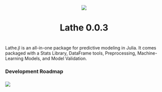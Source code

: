 <div align="center"><img src="http://www.emmettboudreau.com/gallery_gen/264eea1c311d372967c97298b03a367b_120x120.png" />
  <h1>Lathe 0.0.3<h1>
</div>
<div align="left">
  <p> Lathe.jl is an all-in-one package for predictive modeling in Julia. It comes packaged with a Stats Library, DataFrame tools, Preprocessing, Machine-Learning Models, and Model Validation.</p>
  <h3>Development Roadmap<h3>
  <p>     </p>
  <img src="http://emmettboudreau.com/Data/img/Lathe%20Roadmap.png" />
</div>
    

